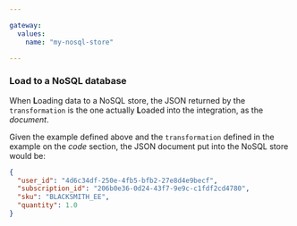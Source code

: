 ```yaml
---

gateway:
  values:
    name: "my-nosql-store"

---
```


### Load to a NoSQL database

When **L**oading data to a NoSQL store, the JSON returned by the `transformation`
is the one actually **L**oaded into the integration, as the *document*.

Given the example defined above and the `transformation` defined in the example
on the *code* section, the JSON document put into the NoSQL store would be:
```json
{
  "user_id": "4d6c34df-250e-4fb5-bfb2-27e8d4e9becf",
  "subscription_id": "206b0e36-0d24-43f7-9e9c-c1fdf2cd4780",
  "sku": "BLACKSMITH_EE",
  "quantity": 1.0
}
```

